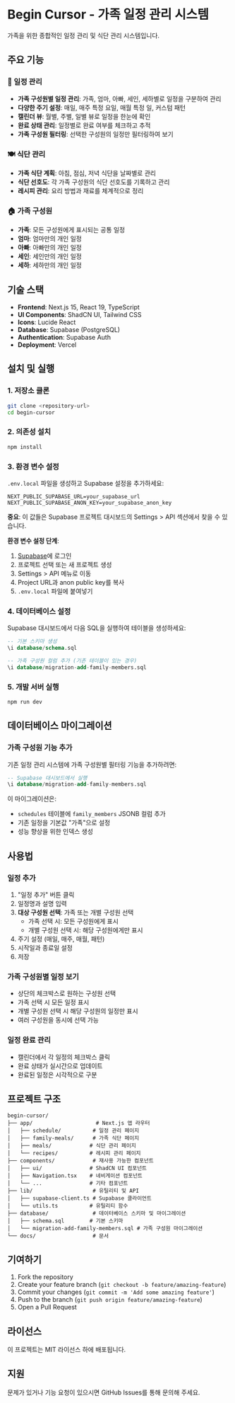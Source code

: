 # Begin Cursor - 가족 일정 관리 시스템

가족을 위한 종합적인 일정 관리 및 식단 관리 시스템입니다.

## 주요 기능

### 📅 일정 관리
- **가족 구성원별 일정 관리**: 가족, 엄마, 아빠, 세인, 세하별로 일정을 구분하여 관리
- **다양한 주기 설정**: 매일, 매주 특정 요일, 매월 특정 일, 커스텀 패턴
- **캘린더 뷰**: 월별, 주별, 일별 뷰로 일정을 한눈에 확인
- **완료 상태 관리**: 일정별로 완료 여부를 체크하고 추적
- **가족 구성원 필터링**: 선택한 구성원의 일정만 필터링하여 보기

### 🍽️ 식단 관리
- **가족 식단 계획**: 아침, 점심, 저녁 식단을 날짜별로 관리
- **식단 선호도**: 각 가족 구성원의 식단 선호도를 기록하고 관리
- **레시피 관리**: 요리 방법과 재료를 체계적으로 정리

### 🏠 가족 구성원
- **가족**: 모든 구성원에게 표시되는 공통 일정
- **엄마**: 엄마만의 개인 일정
- **아빠**: 아빠만의 개인 일정  
- **세인**: 세인만의 개인 일정
- **세하**: 세하만의 개인 일정

## 기술 스택

- **Frontend**: Next.js 15, React 19, TypeScript
- **UI Components**: ShadCN UI, Tailwind CSS
- **Icons**: Lucide React
- **Database**: Supabase (PostgreSQL)
- **Authentication**: Supabase Auth
- **Deployment**: Vercel

## 설치 및 실행

### 1. 저장소 클론
```bash
git clone <repository-url>
cd begin-cursor
```

### 2. 의존성 설치
```bash
npm install
```

### 3. 환경 변수 설정
`.env.local` 파일을 생성하고 Supabase 설정을 추가하세요:

```env
NEXT_PUBLIC_SUPABASE_URL=your_supabase_url
NEXT_PUBLIC_SUPABASE_ANON_KEY=your_supabase_anon_key
```

**중요**: 이 값들은 Supabase 프로젝트 대시보드의 Settings > API 섹션에서 찾을 수 있습니다.

**환경 변수 설정 단계**:
1. [Supabase](https://supabase.com)에 로그인
2. 프로젝트 선택 또는 새 프로젝트 생성
3. Settings > API 메뉴로 이동
4. Project URL과 anon public key를 복사
5. `.env.local` 파일에 붙여넣기

### 4. 데이터베이스 설정
Supabase 대시보드에서 다음 SQL을 실행하여 테이블을 생성하세요:

```sql
-- 기본 스키마 생성
\i database/schema.sql

-- 가족 구성원 컬럼 추가 (기존 테이블이 있는 경우)
\i database/migration-add-family-members.sql
```

### 5. 개발 서버 실행
```bash
npm run dev
```

## 데이터베이스 마이그레이션

### 가족 구성원 기능 추가
기존 일정 관리 시스템에 가족 구성원별 필터링 기능을 추가하려면:

```sql
-- Supabase 대시보드에서 실행
\i database/migration-add-family-members.sql
```

이 마이그레이션은:
- `schedules` 테이블에 `family_members` JSONB 컬럼 추가
- 기존 일정을 기본값 "가족"으로 설정
- 성능 향상을 위한 인덱스 생성

## 사용법

### 일정 추가
1. "일정 추가" 버튼 클릭
2. 일정명과 설명 입력
3. **대상 구성원 선택**: 가족 또는 개별 구성원 선택
   - 가족 선택 시: 모든 구성원에게 표시
   - 개별 구성원 선택 시: 해당 구성원에게만 표시
4. 주기 설정 (매일, 매주, 매월, 패턴)
5. 시작일과 종료일 설정
6. 저장

### 가족 구성원별 일정 보기
- 상단의 체크박스로 원하는 구성원 선택
- 가족 선택 시 모든 일정 표시
- 개별 구성원 선택 시 해당 구성원의 일정만 표시
- 여러 구성원을 동시에 선택 가능

### 일정 완료 관리
- 캘린더에서 각 일정의 체크박스 클릭
- 완료 상태가 실시간으로 업데이트
- 완료된 일정은 시각적으로 구분

## 프로젝트 구조

```
begin-cursor/
├── app/                    # Next.js 앱 라우터
│   ├── schedule/          # 일정 관리 페이지
│   ├── family-meals/      # 가족 식단 페이지
│   ├── meals/            # 식단 관리 페이지
│   └── recipes/          # 레시피 관리 페이지
├── components/            # 재사용 가능한 컴포넌트
│   ├── ui/               # ShadCN UI 컴포넌트
│   ├── Navigation.tsx    # 네비게이션 컴포넌트
│   └── ...               # 기타 컴포넌트
├── lib/                   # 유틸리티 및 API
│   ├── supabase-client.ts # Supabase 클라이언트
│   └── utils.ts          # 유틸리티 함수
├── database/              # 데이터베이스 스키마 및 마이그레이션
│   ├── schema.sql        # 기본 스키마
│   └── migration-add-family-members.sql # 가족 구성원 마이그레이션
└── docs/                  # 문서
```

## 기여하기

1. Fork the repository
2. Create your feature branch (`git checkout -b feature/amazing-feature`)
3. Commit your changes (`git commit -m 'Add some amazing feature'`)
4. Push to the branch (`git push origin feature/amazing-feature`)
5. Open a Pull Request

## 라이선스

이 프로젝트는 MIT 라이선스 하에 배포됩니다.

## 지원

문제가 있거나 기능 요청이 있으시면 GitHub Issues를 통해 문의해 주세요.
